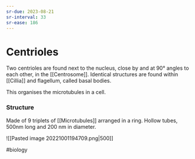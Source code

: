 ```yaml
---
sr-due: 2023-08-21
sr-interval: 33
sr-ease: 186
---
```

# Centrioles

Two centrioles are found next to the nucleus, close by and at 90° angles to each other, in the [[Centrosome]].
Identical structures are found within [[Cillia]] and flagellum, called basal bodies.

This organises the microtubules in a cell.

### Structure
Made of 9 triplets of [[Microtubules]] arranged in a ring. 
Hollow tubes, 500nm long and 200 nm in diameter.

![[Pasted image 20221001194709.png|500]]

#biology 